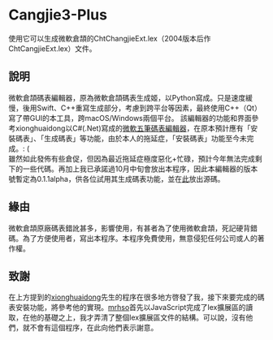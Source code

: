 # Cangjie3-Plus

使用它可以生成微軟倉頡的ChtChangjieExt.lex（2004版本后作ChtCangjieExt.lex）文件。

## 說明

微軟倉頡碼表編輯器，原為微軟倉頡碼表生成姬，以Python寫成。只是速度緩慢，後用Swift、C++重寫生成部分，考慮到跨平台等因素，最終使用C++（Qt）寫了帶GUI的本工具，跨macOS/Windows兩個平台。
該編輯器的功能和界面參考xionghuaidong以C#(.Net)寫成的[微軟五筆碼表編輯器](https://gitee.com/gitwub/WubiTools)，在原本預計應有「安裝碼表」、「生成碼表」等功能，由於本人的拖延症，「安裝碼表」功能至今未完成。: (  
雖然如此發佈有些倉促，但因為最近拖延症極度惡化+忙碌，預計今年無法完成剩下的一些代碼。再加上我已承諾過10月中旬會放出本程序，因此本編輯器的版本號暫定為0.1.1alpha，供各位試用其生成碼表功能，並在[此](https://github.com/Arthurmcarthur/MicrosoftCangjieTool)放出源碼。

## 緣由

微軟倉頡原廠碼表錯訛甚多，影響使用，有甚者為了使用微軟倉頡，死記硬背錯碼。為了方便使用者，寫出本程序。本程序免費使用，無意侵犯任何公司或人的著作權。

## 致謝
在上方提到的[xionghuaidong](https://gitee.com/xionghuaidong)先生的程序在很多地方啓發了我，接下來要完成的碼表安裝功能，將參考他的實現。[mrhso](https://github.com/mrhso)首先以JavaScript完成了lex擴展區的讀取，在他的基礎之上，我才弄清了整個lex擴展區文件的結構。可以說，沒有他們，就不會有這個程序，在此向他們表示謝意。